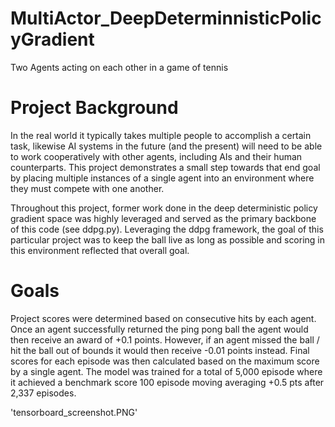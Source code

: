 # MultiActor_DeepDeterminnisticPolicyGradient
Two Agents acting on each other in a game of tennis

# Project Background
In the real world it typically takes multiple people to accomplish a certain task, likewise AI systems in the future (and the present) will need to be able to work cooperatively with other agents, including AIs and their human counterparts.  This project demonstrates a small step towards that end goal by placing multiple instances of a single agent into an environment where they must compete with one another.

Throughout this project, former work done in the deep deterministic policy gradient space was highly leveraged and served as the primary backbone of this code (see ddpg.py).  Leveraging the ddpg framework, the goal of this particular project was to keep the ball live as long as possible and scoring in this environment reflected that overall goal.  

# Goals
Project scores were determined based on consecutive hits by each agent.   Once an agent successfully returned the ping pong ball the agent would then receive an award of +0.1 points.  However, if an agent missed the ball / hit the ball out of bounds it would then receive -0.01 points instead.  Final scores for each episode was then calculated based on the maximum score by a single agent. The model was trained for a total of 5,000 episode where it achieved a benchmark score 100 episode moving averaging +0.5 pts after 2,337 episodes.

<img>'tensorboard_screenshot.PNG'</img>


